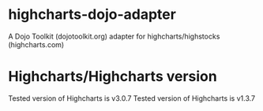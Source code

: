 highcharts-dojo-adapter
========================

A Dojo Toolkit (dojotoolkit.org) adapter for highcharts/highstocks (highcharts.com)

Highcharts/Highcharts version
=============================
Tested version of Highcharts is v3.0.7
Tested version of Highcharts is v1.3.7

